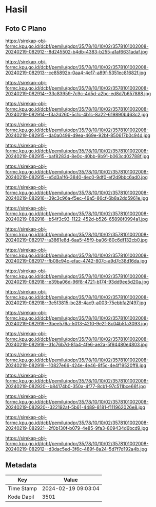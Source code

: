 # Hasil

## Foto C Plano

https://sirekap-obj-formc.kpu.go.id/dcbf/pemilu/pdpr/35/78/10/10/02/3578101002008-20240219-082912--8d245502-b4db-4383-b255-a1af6631adaf.jpg

https://sirekap-obj-formc.kpu.go.id/dcbf/pemilu/pdpr/35/78/10/10/02/3578101002008-20240219-082913--ce85892b-0aa4-4e17-a89f-5351ec81682f.jpg

https://sirekap-obj-formc.kpu.go.id/dcbf/pemilu/pdpr/35/78/10/10/02/3578101002008-20240219-082914--33c83959-7c9c-4d5d-a2bc-ed8d7b657888.jpg

https://sirekap-obj-formc.kpu.go.id/dcbf/pemilu/pdpr/35/78/10/10/02/3578101002008-20240219-082914--f3a2d260-5c1c-4b1c-8a22-619890b463c2.jpg

https://sirekap-obj-formc.kpu.go.id/dcbf/pemilu/pdpr/35/78/10/10/02/3578101002008-20240219-082915--da0a0499-d9ea-469e-92bf-850617b0c94d.jpg

https://sirekap-obj-formc.kpu.go.id/dcbf/pemilu/pdpr/35/78/10/10/02/3578101002008-20240219-082915--baf8283d-8e0c-40bb-9b91-b063cd02788f.jpg

https://sirekap-obj-formc.kpu.go.id/dcbf/pemilu/pdpr/35/78/10/10/02/3578101002008-20240219-082915--e5d3a1f6-3840-4ec0-9df0-ef2d9bbc6ad0.jpg

https://sirekap-obj-formc.kpu.go.id/dcbf/pemilu/pdpr/35/78/10/10/02/3578101002008-20240219-082916--39c3c96a-f5ec-49a5-86cf-6b8a2dd5961e.jpg

https://sirekap-obj-formc.kpu.go.id/dcbf/pemilu/pdpr/35/78/10/10/02/3578101002008-20240219-082916--b54f3c93-1122-452d-b526-65898f0994a1.jpg

https://sirekap-obj-formc.kpu.go.id/dcbf/pemilu/pdpr/35/78/10/10/02/3578101002008-20240219-082917--a3861e8d-6aa5-45f9-ba06-80c6df132cb0.jpg

https://sirekap-obj-formc.kpu.go.id/dcbf/pemilu/pdpr/35/78/10/10/02/3578101002008-20240219-082917--fb08c94c-efac-4742-807c-a9d7c38d16da.jpg

https://sirekap-obj-formc.kpu.go.id/dcbf/pemilu/pdpr/35/78/10/10/02/3578101002008-20240219-082918--e39ba06d-96f8-4721-b174-93dd9ee5d20a.jpg

https://sirekap-obj-formc.kpu.go.id/dcbf/pemilu/pdpr/35/78/10/10/02/3578101002008-20240219-082918--3e5f3815-bc28-4ac9-a003-75ebbfa2f497.jpg

https://sirekap-obj-formc.kpu.go.id/dcbf/pemilu/pdpr/35/78/10/10/02/3578101002008-20240219-082919--3bee576a-5013-42f0-9e2f-8c04b51a3093.jpg

https://sirekap-obj-formc.kpu.go.id/dcbf/pemilu/pdpr/35/78/10/10/02/3578101002008-20240219-082919--31c76b7d-81a4-4fe6-ae2a-5f94480e4803.jpg

https://sirekap-obj-formc.kpu.go.id/dcbf/pemilu/pdpr/35/78/10/10/02/3578101002008-20240219-082919--10827e66-424e-4e46-8f5c-4e4f19520ff8.jpg

https://sirekap-obj-formc.kpu.go.id/dcbf/pemilu/pdpr/35/78/10/10/02/3578101002008-20240219-082920--b84174b0-350a-4f77-8cb1-97c511bce66f.jpg

https://sirekap-obj-formc.kpu.go.id/dcbf/pemilu/pdpr/35/78/10/10/02/3578101002008-20240219-082920--322192af-5b61-4489-8181-f111962026e8.jpg

https://sirekap-obj-formc.kpu.go.id/dcbf/pemilu/pdpr/35/78/10/10/02/3578101002008-20240219-082921--2f0b130f-b079-4e85-9fa3-809434d6bcd9.jpg

https://sirekap-obj-formc.kpu.go.id/dcbf/pemilu/pdpr/35/78/10/10/02/3578101002008-20240219-082912--d3dac5ed-3f6c-489f-8a24-5d7f7d192a4b.jpg


## Metadata

| Key        | Value               |
| ---------- | ------------------- |
| Time Stamp | 2024-02-19 09:03:04 |
| Kode Dapil | 3501                |



